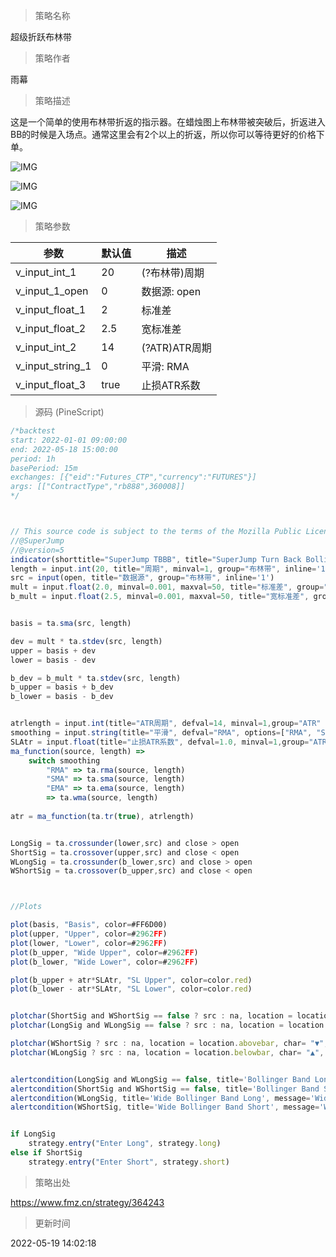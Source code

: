
> 策略名称

超级折跃布林带

> 策略作者

雨幕

> 策略描述

这是一个简单的使用布林带折返的指示器。在蜡烛图上布林带被突破后，折返进入BB的时候是入场点。通常这里会有2个以上的折返，所以你可以等待更好的价格下单。

![IMG](https://www.fmz.cn/upload/asset/177845ab4218334f39f7e.png) 

![IMG](https://www.fmz.cn/upload/asset/1782bf5af269ec68d288a.png) 

![IMG](https://www.fmz.cn/upload/asset/177a6ba9f473587fbf740.png) 



> 策略参数



|参数|默认值|描述|
|----|----|----|
|v_input_int_1|20|(?布林带)周期|
|v_input_1_open|0|数据源: open|high|low|close|hl2|hlc3|hlcc4|ohlc4|
|v_input_float_1|2|标准差|
|v_input_float_2|2.5|宽标准差|
|v_input_int_2|14|(?ATR)ATR周期|
|v_input_string_1|0|平滑: RMA|SMA|EMA|WMA|
|v_input_float_3|true|止损ATR系数|


> 源码 (PineScript)

``` javascript
/*backtest
start: 2022-01-01 09:00:00
end: 2022-05-18 15:00:00
period: 1h
basePeriod: 15m
exchanges: [{"eid":"Futures_CTP","currency":"FUTURES"}]
args: [["ContractType","rb888",360008]]
*/



// This source code is subject to the terms of the Mozilla Public License 2.0 at https://mozilla.org/MPL/2.0/
//@SuperJump
//@version=5
indicator(shorttitle="SuperJump TBBB", title="SuperJump Turn Back Bollinger Band", overlay=true, timeframe="", timeframe_gaps=true)
length = input.int(20, title="周期", minval=1, group="布林带", inline='1')
src = input(open, title="数据源", group="布林带", inline='1')
mult = input.float(2.0, minval=0.001, maxval=50, title="标准差", group="布林带", inline='1')
b_mult = input.float(2.5, minval=0.001, maxval=50, title="宽标准差", group="布林带", inline='1')


basis = ta.sma(src, length)

dev = mult * ta.stdev(src, length)
upper = basis + dev
lower = basis - dev

b_dev = b_mult * ta.stdev(src, length)
b_upper = basis + b_dev
b_lower = basis - b_dev


atrlength = input.int(title="ATR周期", defval=14, minval=1,group="ATR" ,inline='2')
smoothing = input.string(title="平滑", defval="RMA", options=["RMA", "SMA", "EMA", "WMA"],group="ATR", inline='2')
SLAtr = input.float(title="止损ATR系数", defval=1.0, minval=1,group="ATR" ,inline='2')
ma_function(source, length) =>
	switch smoothing
		"RMA" => ta.rma(source, length)
		"SMA" => ta.sma(source, length)
		"EMA" => ta.ema(source, length)
		=> ta.wma(source, length)
		
atr = ma_function(ta.tr(true), atrlength)


LongSig = ta.crossunder(lower,src) and close > open 
ShortSig = ta.crossover(upper,src) and close < open 
WLongSig = ta.crossunder(b_lower,src) and close > open 
WShortSig = ta.crossover(b_upper,src) and close < open 



//Plots

plot(basis, "Basis", color=#FF6D00)
plot(upper, "Upper", color=#2962FF)
plot(lower, "Lower", color=#2962FF)
plot(b_upper, "Wide Upper", color=#2962FF)
plot(b_lower, "Wide Lower", color=#2962FF)

plot(b_upper + atr*SLAtr, "SL Upper", color=color.red)
plot(b_lower - atr*SLAtr, "SL Lower", color=color.red)


plotchar(ShortSig and WShortSig == false ? src : na, location = location.abovebar, char= "▼", size = size.tiny, color = color.white )
plotchar(LongSig and WLongSig == false ? src : na, location = location.belowbar, char= "▲", size = size.tiny, color = color.white)

plotchar(WShortSig ? src : na, location = location.abovebar, char= "▼", size = size.tiny, color = color.yellow )
plotchar(WLongSig ? src : na, location = location.belowbar, char= "▲", size = size.tiny, color = color.yellow)


alertcondition(LongSig and WLongSig == false, title='Bollinger Band Long', message='Bollinger Band Long Price is {{close}}, SL :{{plot_4}}')
alertcondition(ShortSig and WShortSig == false, title='Bollinger Band Short', message='Bollinger Band Short Price is {{close}},SL :{{plot_3}} ')
alertcondition(WLongSig, title='Wide Bollinger Band Long', message='Wide Bollinger Band Long Price is {{close}}, SL :{{plot_4}}')
alertcondition(WShortSig, title='Wide Bollinger Band Short', message='Wide Bollinger Band Short Price is {{close}},SL :{{plot_3}} ')


if LongSig
    strategy.entry("Enter Long", strategy.long)
else if ShortSig
    strategy.entry("Enter Short", strategy.short)
```

> 策略出处

https://www.fmz.cn/strategy/364243

> 更新时间

2022-05-19 14:02:18
